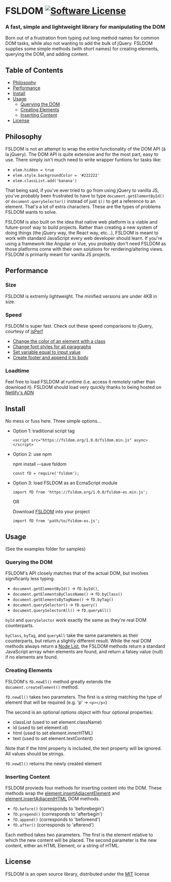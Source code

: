 # FSLDOM [![Software License](https://img.shields.io/badge/license-MIT-brightgreen.svg?style=flat)](LICENSE)

### A fast, simple and lightweight library for manipulating the DOM

Born out of a frustration from typing out long method names for common DOM tasks, while also not wanting to add the bulk of jQuery. FSLDOM supplies some simple methods (with short names) for creating elements, querying the DOM, and adding content.

## Table of Contents
- [Philosophy](#philosophy)
- [Performance](#performance)
- [Install](#install)
- [Usage](#usage)
  - [Querying the DOM](#querying-the-dom)
  - [Creating Elements](#creating-elements)
  - [Inserting Content](#inserting-content)
- [License](#license)


## Philosophy
FSLDOM is not an attempt to wrap the entire functionality of the DOM API (à la jQuery). The DOM API is quite extensive and for the most part, easy to use. There simply isn't much need to write wrapper funtions for tasks like:
- `elem.hidden = true`
- `elem.style.backgroundColor = '#222222'`
- `elem.classList.add('banana')`

That being said, if you've ever tried to go from using jQuery to vanilla JS, you've probably been frustrated to have to type `document.getElementById()` or `document.querySelector()` instead of just `$()` to get a reference to an element. That's a lot of extra characters. These are the types of problems FSLDOM wants to solve.

FSLDOM is also built on the idea that native web platform is a viable and future-proof way to build projects. Rather than creating a new system of doing things (the jQuery way, the React way, etc...), FSLDOM is meant to work with standard JavaScript every web developer should learn. If you're using a framework like Angular or Vue, you probably don't need FSLDOM as those platforms come with their own solutions for rendering/altering views. FSLDOM is primarily meant for vanilla JS projects.

## Performance

### Size
FSLDOM is extremly lightweight. The minified versions are under 4KB in size.

### Speed
FSLDOM is super fast. Check out these speed comparisons to jQuery, courtesy of [jsPerf](https://jsperf.com)
- [Change the color of an element with a class](https://jsperf.com/fsldom-vs-jquery)
- [Change font styles for all paragraphs](https://jsperf.com/fsldom-vs-jquery/5)
- [Set variable equal to input value](https://jsperf.com/fsldom-vs-jquery/6)
- [Create footer and append it to body](https://jsperf.com/fsldom-vs-jquery/7)


### Loadtime
Feel free to load FSLDOM at runtime (i.e. access it remotely rather than download it). FSLDOM should load very quickly thanks to being hosted on [Netlify's ADN](https://www.netlify.com/features/adn/)

## Install
No mess or fuss here. Three simple options...

  - Option 1: traditional script tag

    `<script src="https://fsldom.org/1.0.0/fsldom.min.js" async></script>`

  - Option 2: use npm

    npm install --save fsldom

    `const fD = require('fsldom');`

  - Option 3: load FSLDOM as an EcmaScript module

    `import fD from 'https://fsldom.org/1.0.0/fsldom-es.min.js';`

    OR

    Download [FSLDOM](https://fsldom.org) into your project

    `import fD from 'path/to/fsldom-es.js';`

## Usage
(See the examples folder for samples)

### Querying the DOM
FSLDOM's API closely matches that of the actual DOM, but involves significanly less typing.

- `document.getElementById()` -> `fD.byId()`,
- `document.getElementsByClassName()` -> `fD.byClass()`
- `document.getElementsByTagName()` -> `fD.byTag()`
- `document.querySelector()` -> `fD.query()`
- `document.querySelectorAll()` -> `fD.queryAll()`

`byId` and `querySelector` work exactly the same as they're real DOM counterparts.

`byClass`, `byTag`, and `queryAll` take the same parameters as their counterparts, but return a slightly different result. While the real DOM methods always return a [Node List](https://developer.mozilla.org/en-US/docs/Web/API/NodeList), the FSLDOM methods return a standard JavaScript arrray when elements are found, and return a falsey value (null) if no elements are found.

### Creating Elements
FSLDOM's `fD.newEl()` method greatly extends the `document.createElement()` method.

`fD.newEl()` takes two parameters. The first is a string matching the type of element that will be required (e.g. 'p' -> `<p></p>`)

The second is an optional options object with four optional properties:
- classList (used to set element.className)
- id (used to set element.id)
- html (used to set element.innerHTML)
- text (used to set element.textContent)

Note that if the html property is included, the text property will be ignored. All values should be strings.

`fD.newEl()` returns the newly created element

### Inserting Content
FSLDOM provieds four methods for inserting content into the DOM. These methods wrap the [element.insertAdjacentElement](https://developer.mozilla.org/en-US/docs/Web/API/Element/insertAdjacentElement) and [element.insertAdjacentHTML](https://developer.mozilla.org/en-US/docs/Web/API/Element/insertAdjacentHTML) DOM methods.

-  `fD.before()` (corresponds to 'beforebegin')
-  `fD.prepend()` (corresponds to 'afterbegin')
-  `fD.append()` (corresponds to 'beforeend')
-  `fD.after()` (corresponds to 'afterend')

Each method takes two parameters. The first is the element relative to which the new content will be placed. The second parameter is the new content, either an HTML Element, or a string of HTML.

## License
FSLDOM is an open source library, distributed under the [MIT](./LICENSE) license